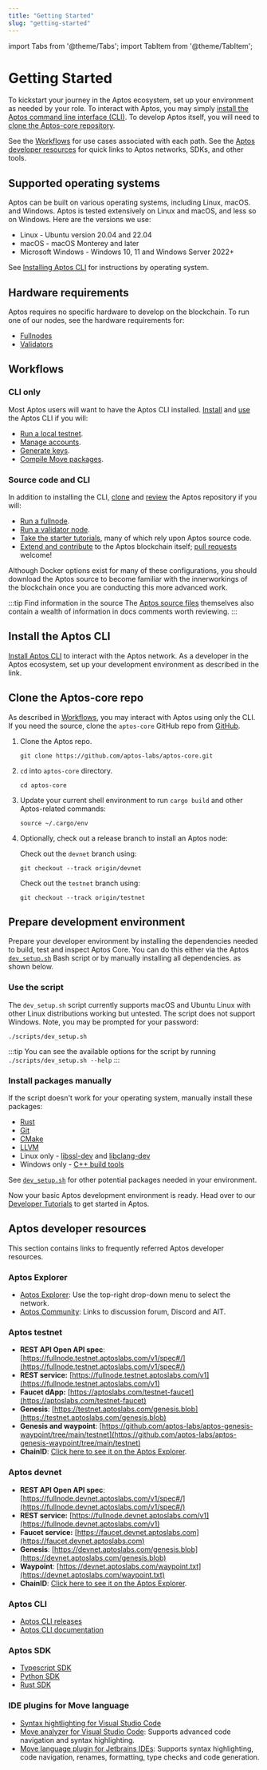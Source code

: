 ```yaml
---
title: "Getting Started"
slug: "getting-started"
---
```


import Tabs from '@theme/Tabs';
import TabItem from '@theme/TabItem';

# Getting Started

To kickstart your journey in the Aptos ecosystem, set up your environment as needed by your role. To interact with Aptos, you may simply [install the Aptos command line interface (CLI)](#install-the-cli). To develop Aptos itself, you will need to [clone the Aptos-core repository](#clone-the-Aptos-core-repo).

See the [Workflows](#workflows) for use cases associated with each path. See the [Aptos developer resources](#aptos-developer-resources) for quick links to Aptos networks, SDKs, and other tools.

## Supported operating systems

Aptos can be built on various operating systems, including Linux, macOS. and Windows. Aptos is tested extensively on Linux and macOS, and less so on Windows. Here are the versions we use:

* Linux - Ubuntu version 20.04 and 22.04
* macOS - macOS Monterey and later
* Microsoft Windows - Windows 10, 11 and Windows Server 2022+

See [Installing Aptos CLI](../cli-tools/aptos-cli-tool/install-aptos-cli.md) for instructions by operating system.

## Hardware requirements

Aptos requires no specific hardware to develop on the blockchain. To run one of our nodes, see the hardware requirements for:

* [Fullnodes](nodes/full-node/fullnode-source-code-or-docker.md#hardware-requirements)
* [Validators](nodes/validator-node/operator/node-requirements.md#hardware-requirements)

## Workflows

### CLI only

Most Aptos users will want to have the Aptos CLI installed. [Install](../cli-tools/aptos-cli-tool/install-aptos-cli.md) and [use](../cli-tools/aptos-cli-tool/use-aptos-cli.md) the Aptos CLI if you will:

* [Run a local testnet](../nodes/local-testnet/using-cli-to-run-a-local-testnet.md).
* [Manage accounts](../cli-tools/aptos-cli-tool/use-aptos-cli.md#account-examples).
* [Generate keys](../cli-tools/aptos-cli-tool/use-aptos-cli.md#key-examples).
* [Compile Move packages](../cli-tools/aptos-cli-tool/use-aptos-cli.md#move-examples).

### Source code and CLI

In addition to installing the CLI, [clone](#clone-the-aptos-core-repo) and [review](https://github.com/aptos-labs/aptos-core) the Aptos repository if you will:

* [Run a fullnode](../nodes/full-node/index.md).
* [Run a validator node](../nodes/validator-node/index.md).
* [Take the starter tutorials](../tutorials/index.md), many of which rely upon Aptos source code.
* [Extend and contribute](https://github.com/aptos-labs/aptos-core) to the Aptos blockchain itself; [pull requests](https://github.com/aptos-labs/aptos-core/pulls) welcome!

Although Docker options exist for many of these configurations, you should download the Aptos source to become familiar with the innerworkings of the blockchain once you are conducting this more advanced work.

:::tip Find information in the source
The [Aptos source files](https://github.com/aptos-labs/aptos-core) themselves also contain a wealth of information in docs comments worth reviewing.
:::

## Install the Aptos CLI

[Install Aptos CLI](../cli-tools/aptos-cli-tool/install-aptos-cli.md) to interact with the Aptos network. As a developer in the Aptos ecosystem, set up your development environment as described in the link.

## Clone the Aptos-core repo

As described in [Workflows](#workflows), you may interact with Aptos using only the CLI. If you need the source, clone the `aptos-core` GitHub repo from [GitHub](https://github.com/aptos-labs/aptos-core).

1. Clone the Aptos repo.

      ```
      git clone https://github.com/aptos-labs/aptos-core.git
      ```

1. `cd` into `aptos-core` directory.

    ```
    cd aptos-core
    ```

1. Update your current shell environment to run `cargo build` and other Aptos-related commands:

    ```
    source ~/.cargo/env
    ```

1. Optionally, check out a release branch to install an Aptos node:

    <Tabs groupId="network">
    <TabItem value="devnet" label="Devnet">

    Check out the `devnet` branch using:

    ```
    git checkout --track origin/devnet
    ```
    </TabItem>
    <TabItem value="testnet" label="Testnet" default>

    Check out the `testnet` branch using:

    ```
    git checkout --track origin/testnet
    ```
    </TabItem>
    </Tabs>

## Prepare development environment

Prepare your developer environment by installing the dependencies needed to build, test and inspect Aptos Core. You can do this either via the Aptos [`dev_setup.sh`](https://github.com/aptos-labs/aptos-core/blob/main/scripts/dev_setup.sh) Bash script or by manually installing all dependencies. as shown below. 

### Use the script
The `dev_setup.sh` script currently supports macOS and Ubuntu Linux with other Linux distributions working but untested. The script does not support Windows. Note, you may be prompted for your password:

```
./scripts/dev_setup.sh
```

:::tip
You can see the available options for the script by running `./scripts/dev_setup.sh --help`
:::

### Install packages manually

If the script doesn't work for your operating system, manually install these packages:
* [Rust](https://www.rust-lang.org/tools/install)
* [Git](https://git-scm.com/download)
* [CMake](https://cmake.org/download/)
* [LLVM](https://releases.llvm.org/)
* Linux only - [libssl-dev](https://packages.ubuntu.com/bionic/libssl-dev) and [libclang-dev](https://packages.ubuntu.com/bionic/libclang-dev)
* Windows only - [C++ build tools](https://visualstudio.microsoft.com/downloads/#microsoft-visual-c-redistributable-for-visual-studio-2022)

See [`dev_setup.sh`](https://github.com/aptos-labs/aptos-core/blob/main/scripts/dev_setup.sh) for other potential packages needed in your environment.

Now your basic Aptos development environment is ready. Head over to our [Developer Tutorials](tutorials/index.md) to get started in Aptos.

## Aptos developer resources

This section contains links to frequently referred Aptos developer resources. 

### Aptos Explorer

- [Aptos Explorer](https://explorer.aptoslabs.com/): Use the top-right drop-down menu to select the network.
- [Aptos Community](https://aptoslabs.com/community): Links to discussion forum, Discord and AIT.

### Aptos testnet

- **REST API Open API spec**: [https://fullnode.testnet.aptoslabs.com/v1/spec#/](https://fullnode.testnet.aptoslabs.com/v1/spec#/)
- **REST service:** [https://fullnode.testnet.aptoslabs.com/v1](https://fullnode.testnet.aptoslabs.com/v1)
- **Faucet dApp:** [https://aptoslabs.com/testnet-faucet](https://aptoslabs.com/testnet-faucet)
- **Genesis**: [https://testnet.aptoslabs.com/genesis.blob](https://testnet.aptoslabs.com/genesis.blob)
- **Genesis and waypoint**: [https://github.com/aptos-labs/aptos-genesis-waypoint/tree/main/testnet](https://github.com/aptos-labs/aptos-genesis-waypoint/tree/main/testnet)
- **ChainID**: [Click here to see it on the Aptos Explorer](https://explorer.aptoslabs.com/?network=testnet).

### Aptos devnet

- **REST API Open API spec**: [https://fullnode.devnet.aptoslabs.com/v1/spec#/](https://fullnode.devnet.aptoslabs.com/v1/spec#/)
- **REST service:** [https://fullnode.devnet.aptoslabs.com/v1](https://fullnode.devnet.aptoslabs.com/v1)
- **Faucet service:** [https://faucet.devnet.aptoslabs.com](https://faucet.devnet.aptoslabs.com)
- **Genesis**: [https://devnet.aptoslabs.com/genesis.blob](https://devnet.aptoslabs.com/genesis.blob)
- **Waypoint**: [https://devnet.aptoslabs.com/waypoint.txt](https://devnet.aptoslabs.com/waypoint.txt)
- **ChainID**: [Click here to see it on the Aptos Explorer](https://explorer.aptoslabs.com/?network=devnet).

### Aptos CLI

- [Aptos CLI releases](https://github.com/aptos-labs/aptos-core/releases?q=cli&expanded=true)
- [Aptos CLI documentation](/cli-tools/aptos-cli-tool/use-aptos-cli)

### Aptos SDK

- [Typescript SDK](../sdks/ts-sdk/index.md)
- [Python SDK](../sdks/python-sdk.md)
- [Rust SDK](../sdks/rust-sdk.md)

### IDE plugins for Move language

- [Syntax hightlighting for Visual Studio Code](https://marketplace.visualstudio.com/items?itemName=damirka.move-syntax)
- [Move analyzer for Visual Studio Code](https://marketplace.visualstudio.com/items?itemName=move.move-analyzer): Supports advanced code navigation and syntax highlighting.
- [Move language plugin for Jetbrains IDEs](https://plugins.jetbrains.com/plugin/14721-move-language): Supports syntax highlighting, code navigation, renames, formatting, type checks and code generation.
